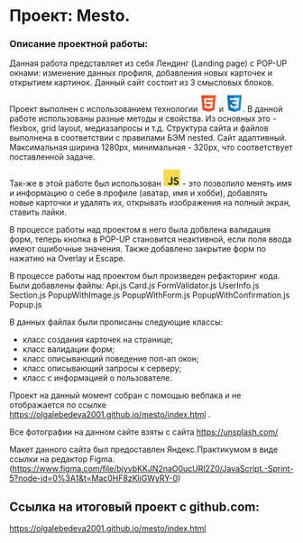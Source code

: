 # Проект: Mesto.

### Описание проектной работы:

Данная работа представляет из себя Лендинг (Landing page) с POP-UP окнами: изменение данных профиля, добавления новых карточек и открытием картинок. Данный сайт состоит из 3 смысловых блоков.

Проект выполнен с использованием технологии <img src="https://github.com/devicons/devicon/blob/master/icons/html5/html5-original.svg" title="html5" alt="html5" width="30" height="30"/> и <img src="https://github.com/devicons/devicon/blob/master/icons/css3/css3-original.svg" title="css" alt="css" width="30" height="30"/>. В данной работе использованы разные методы и свойства. Из основных это - flexbox, grid layout, медиазапросы и т.д. Структура сайта и файлов выполнена в соответствии с правилами БЭМ nested. Сайт адаптивный. Максимальная ширина 1280px, минимальная - 320px, что соответствует поставленной задаче.

Так-же в этой работе был использован <img src="https://github.com/devicons/devicon/blob/master/icons/javascript/javascript-original.svg" title="javascript" alt="javascript" width="30" height="30"/> - это позволило менять имя и информацию о себе в профиле (аватар, имя и хобби), добавлять новые карточки и удалять их, открывать изображения на полный экран, ставить лайки.

В процессе работы над проектом в него была добвлена валидация форм, теперь кнопка в POP-UP становится неактивной, если поля ввода имеют ошибочные значения. Также добавлено закрытие форм по нажатию на Overlay и Escape.

В процессе работы над проектом был произведен рефакторинг кода. Были добавлены файлы:
Api.js
Card.js
FormValidator.js
UserInfo.js
Section.js
PopupWithImage.js
PopupWithForm.js
PopupWithConfirmation.js
Popup.js

В данных файлах были прописаны следующие классы:

- класс создания карточек на странице;
- класс валидации форм;
- класс описывающий поведение поп-ап окон;
- класс описывающий запросы к серверу;
- класс с информацией о пользователе.

Проект на данный момент собран с помощью вебпака и не отображается по ссылке https://olgalebedeva2001.github.io/mesto/index.html .

Все фотографии на данном сайте взяты с сайта https://unsplash.com/

Макет данного сайта был предоставлен Яндекс.Практикумом в виде ссылки на редактор Figma. (https://www.figma.com/file/bjyvbKKJN2naO0ucURl2Z0/JavaScript.-Sprint-5?node-id=0%3A1&t=Mac0HF8zKliGWyRY-0)

## Ссылка на итоговый проект с github.com:

https://olgalebedeva2001.github.io/mesto/index.html
